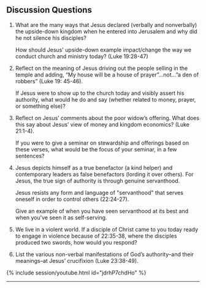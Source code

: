 ---
---

## Discussion Questions

1. What are the many ways that Jesus declared (verbally and nonverbally) the upside-down kingdom when he entered into Jerusalem and why did he not silence his disciples?

   How should Jesus' upside-down example impact/change the way we conduct church and ministry today? (Luke 19:28-47)

2. Reflect on the meaning of Jesus driving out the people selling in the temple and adding, “My house will be a house of prayer”...not...”a den of robbers” (Luke 19: 45-46).

   If Jesus were to show up to the church today and visibly assert his authority, what would he do and say (whether related to money, prayer, or something else)?

3. Reflect on Jesus’ comments about the poor widow’s offering. What does this say about Jesus’ view of money and kingdom economics? (Luke 21:1-4).

   If you were to give a seminar on stewardship and offerings based on these verses, what would be the focus of your seminar, in a few sentences?

4. Jesus depicts himself as a true benefactor (a kind helper) and contemporary leaders as false benefactors (lording it over others). For Jesus, the true sign of authority is through genuine servanthood.

   Jesus resists any form and language of "servanthood" that serves oneself in order to control others (22:24-27).

   Give an example of when you have seen servanthood at its best and when you’ve seen it as self-serving.

5. We live in a violent world. If a disciple of Christ came to you today ready to engage in violence because of 22:35-38, where the disciples produced two swords, how would you respond?

6. List the various non-verbal manifestations of God’s authority–and their meanings–at Jesus’ crucifixion (Luke 23:38-49).

{% include session/youtube.html id="jdrhP7chdHo" %}

<hr class='logo' />